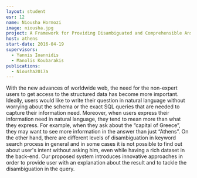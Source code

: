 ```yaml
---
layout: student
esr: 12
name: Niousha Hormozi
image: niousha.jpg
project: A Framework for Providing Disambiguated and Comprehensible Answers for Questions
host: athens
start-date: 2016-04-19
supervisors:
  - Yannis Ioannidis
  - Manolis Koubarakis
publications: 
  - Niousha2017a  
---
```

With the new advances of worldwide web, the need for the non-expert users to get access to the structured data has become more important. Ideally, users would like to write their question in natural language without worrying about the schema or the exact SQL queries that are needed to capture their information need. Moreover, when users express their information need in natural language, they tend to mean more than what they express. For example, when they ask about the “capital of Greece”, they may want to see more information in the answer than just “Athens”. On the other hand, there are different levels of disambiguation in keyword search process in general and in some cases it is not possible to find out about user's intent without asking him, even while having a rich dataset in the back-end.
Our proposed system introduces innovative approaches in order to provide user with an explanation about the result and to tackle the disambiguation in the query.
